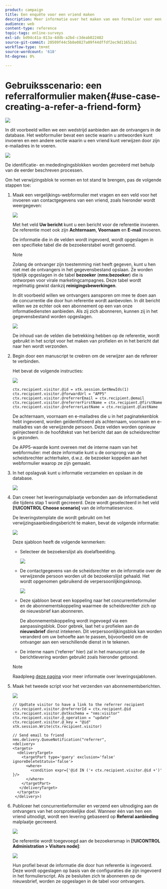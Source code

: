 ```yaml
---
product: campaign
title: Een enquête voor een vriend maken
description: Meer informatie over het maken van een formulier voor een vriend
audience: web
content-type: reference
topic-tags: online-surveys
exl-id: bd94c41a-813a-4ddb-a2bd-c3deab022482
source-git-commit: 20509f44c5b8e0827a09f44dffdf2ec9d11652a1
workflow-type: tm+mt
source-wordcount: '618'
ht-degree: 0%

---
```


# Gebruiksscenario: een referralformulier maken{#use-case-creating-a-refer-a-friend-form}

![](../../assets/v7-only.svg)

In dit voorbeeld willen we een wedstrijd aanbieden aan de ontvangers in de database. Het webformulier bevat een sectie waarin u antwoorden kunt invoeren en een andere sectie waarin u een vriend kunt verwijzen door zijn e-mailadres in te voeren.

![](assets/s_ncs_admin_survey_viral_sample_0.png)

De identificatie- en mededingingsblokken worden gecreëerd met behulp van de eerder beschreven processen.

Om het verwijzingsblok te vormen en tot stand te brengen, pas de volgende stappen toe:

1. Maak een vergelijkings-webformulier met vragen en een veld voor het invoeren van contactgegevens van een vriend, zoals hieronder wordt weergegeven:

   ![](assets/s_ncs_admin_survey_viral_sample_2.png)

   Met het veld **Uw bericht** kunt u een bericht voor de referentie invoeren. De referentie moet ook zijn **Achternaam**, **Voornaam** en **E-mail** invoeren.

   De informatie die in de velden wordt ingevoerd, wordt opgeslagen in een specifieke tabel die de bezoekerstabel wordt genoemd.

   >[!NOTE]
   >
   >Zolang de ontvanger zijn toestemming niet heeft gegeven, kunt u hen niet met de ontvangers in het gegevensbestand opslaan. Ze worden tijdelijk opgeslagen in de tabel **bezoeker** (**nms:bezoeker**) die is ontworpen voor virale marketingcampagnes. Deze tabel wordt regelmatig gewist dankzij **reinigingsbewerkingen**.
   >
   >In dit voorbeeld willen we ontvangers aansporen om mee te doen aan de concurrentie die door hun referentie wordt aanbevolen. In dit bericht willen we ze echter ook een abonnement op een van onze informatiediensten aanbieden. Als zij zich abonneren, kunnen zij in het gegevensbestand worden opgeslagen.

   ![](assets/s_ncs_admin_survey_viral_sample_5.png)

   De inhoud van de velden die betrekking hebben op de referentie, wordt gebruikt in het script voor het maken van profielen en in het bericht dat naar hen wordt verzonden.

1. Begin door een manuscript te creëren om de verwijzer aan de refereer te verbinden.

   Het bevat de volgende instructies:

   ![](assets/s_ncs_admin_survey_viral_sample_4.png)

   ```
   ctx.recipient.visitor.@id = xtk.session.GetNewIds(1)
   ctx.recipient.visitor.@forwardUrl = "APP5"
   ctx.recipient.visitor.@referrerEmail = ctx.recipient.@email
   ctx.recipient.visitor.@referrerFirstName = ctx.recipient.@firstName
   ctx.recipient.visitor.@referrerLastName = ctx.recipient.@lastName
   ```

   De achternaam, voornaam en e-mailadres die u in het paginatekenblok hebt ingevoerd, worden geïdentificeerd als achternaam, voornaam en e-mailadres van de verwijzende persoon. Deze velden worden opnieuw geïnjecteerd in de hoofdtekst van het bericht dat aan de scheidsrechter is gezonden.

   De APP5-waarde komt overeen met de interne naam van het webformulier: met deze informatie kunt u de oorsprong van de scheidsrechter achterhalen, d.w.z. de bezoeker koppelen aan het webformulier waarop ze zijn gemaakt.

1. In het opslagvak kunt u informatie verzamelen en opslaan in de database.

   ![](assets/s_ncs_admin_survey_viral_sample_4b.png)

1. Dan creeer het leveringsmalplaatje verbonden aan de informatiedienst die tijdens stap 1 wordt gecreeerd. Deze wordt geselecteerd in het veld **[!UICONTROL Choose scenario]** van de informatieservice.

   De leveringstemplate die wordt gebruikt om het verwijzingsaanbiedingsbericht te maken, bevat de volgende informatie:

   ![](assets/s_ncs_admin_survey_viral_sample_7.png)

   Deze sjabloon heeft de volgende kenmerken:

   * Selecteer de bezoekerslijst als doelafbeelding.

      ![](assets/s_ncs_admin_survey_viral_sample_7b.png)

   * De contactgegevens van de scheidsrechter en de informatie over de verwijzende persoon worden uit de bezoekerslijst gehaald. Het wordt opgenomen gebruikend de verpersoonlijkingsknoop.

      ![](assets/s_ncs_admin_survey_viral_sample_7a.png)

   * Deze sjabloon bevat een koppeling naar het concurrentieformulier en de abonnementskoppeling waarmee de scheidsrechter zich op de nieuwsbrief kan abonneren.

      De abonnementskoppeling wordt ingevoegd via een aanpassingsblok. Door gebrek, laat het u profielen aan de **nieuwsbrief** dienst intekenen. Dit verpersoonlijkingsblok kan worden veranderd om uw behoefte aan te passen, bijvoorbeeld om de ontvanger aan een verschillende dienst in te tekenen.

   * De interne naam (&#39;referrer&#39; hier) zal in het manuscript van de berichtlevering worden gebruikt zoals hieronder getoond.
   >[!NOTE]
   >
   >Raadpleeg [deze pagina](../../delivery/using/about-templates.md) voor meer informatie over leveringssjablonen.

1. Maak het tweede script voor het verzenden van abonnementsberichten.

   ![](assets/s_ncs_admin_survey_viral_sample_7c.png)

   ```
   // Updtate visitor to have a link to the referrer recipient
   ctx.recipient.visitor.@referrerId = ctx.recipient.@id
   ctx.recipient.visitor.@xtkschema = "nms:visitor"
   ctx.recipient.visitor.@_operation = "update" 
   ctx.recipient.visitor.@_key = "@id" 
   xtk.session.Write(ctx.recipient.visitor)
   
   // Send email to friend
   nms.delivery.QueueNotification("referrer",
   <delivery>
   <targets>
     <deliveryTarget>
       <targetPart type='query' exclusion='false' ignoreDeleteStatus='false'>
         <where>
           <condition expr={'@id IN ('+ ctx.recipient.visitor.@id +')' }/>
         </where>
       </targetPart>
      </deliveryTarget>
     </targets>
    </delivery>)
   ```

1. Publiceer het concurrentieformulier en verzend een uitnodiging aan de ontvangers van het oorspronkelijke doel. Wanneer één van hen een vriend uitnodigt, wordt een levering gebaseerd op **Referral aanbieding** malplaatje gecreeerd.

   ![](assets/s_ncs_admin_survey_viral_sample_8.png)

   De referentie wordt toegevoegd aan de bezoekersmap in **[!UICONTROL Administration > Visitors node]**:

   ![](assets/s_ncs_admin_survey_viral_sample_9.png)

   Hun profiel bevat de informatie die door hun referentie is ingevoerd. Deze wordt opgeslagen op basis van de configuraties die zijn ingevoerd in het formulierscript. Als ze besluiten zich te abonneren op de nieuwsbrief, worden ze opgeslagen in de tabel voor ontvangers.
